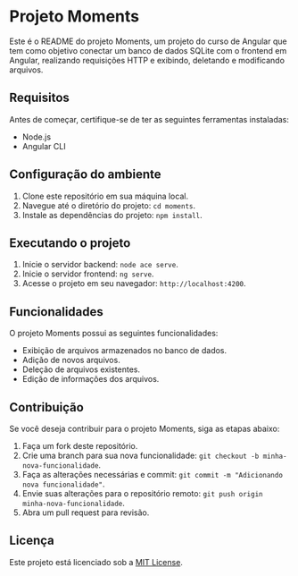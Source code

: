 # Projeto Moments

Este é o README do projeto Moments, um projeto do curso de Angular que tem como objetivo conectar um banco de dados SQLite com o frontend em Angular, realizando requisições HTTP e exibindo, deletando e modificando arquivos.

## Requisitos

Antes de começar, certifique-se de ter as seguintes ferramentas instaladas:

- Node.js
- Angular CLI

## Configuração do ambiente

1. Clone este repositório em sua máquina local.
2. Navegue até o diretório do projeto: `cd moments`.
3. Instale as dependências do projeto: `npm install`.


## Executando o projeto

1. Inicie o servidor backend: `node ace serve`.
2. Inicie o servidor frontend: `ng serve`.
3. Acesse o projeto em seu navegador: `http://localhost:4200`.

## Funcionalidades

O projeto Moments possui as seguintes funcionalidades:

- Exibição de arquivos armazenados no banco de dados.
- Adição de novos arquivos.
- Deleção de arquivos existentes.
- Edição de informações dos arquivos.

## Contribuição

Se você deseja contribuir para o projeto Moments, siga as etapas abaixo:

1. Faça um fork deste repositório.
2. Crie uma branch para sua nova funcionalidade: `git checkout -b minha-nova-funcionalidade`.
3. Faça as alterações necessárias e commit: `git commit -m "Adicionando nova funcionalidade"`.
4. Envie suas alterações para o repositório remoto: `git push origin minha-nova-funcionalidade`.
5. Abra um pull request para revisão.

## Licença

Este projeto está licenciado sob a [MIT License](LICENSE).
